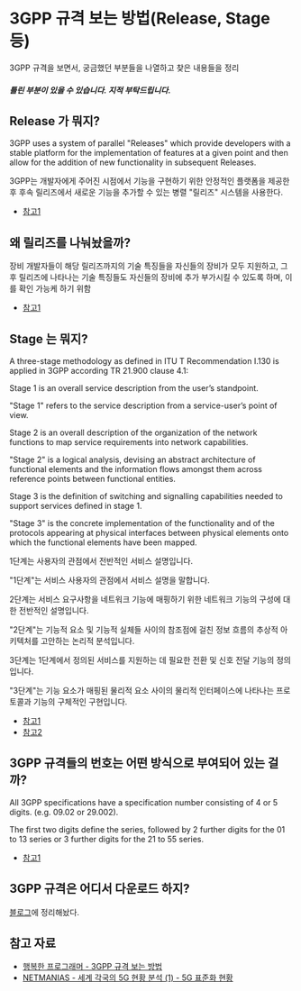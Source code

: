 # 3GPP 규격 보는 방법(Release, Stage 등)

3GPP 규격을 보면서, 궁금했던 부분들을 나열하고 찾은 내용들을 정리

##### _틀린 부분이 있을 수 있습니다. 지적 부탁드립니다._

## Release 가 뭐지?

3GPP uses a system of parallel "Releases" which provide developers with a stable platform for the implementation of features at a given point and then allow for the addition of new functionality in subsequent Releases.

3GPP는 개발자에게 주어진 시점에서 기능을 구현하기 위한 안정적인 플랫폼을 제공한 후 후속 릴리즈에서 새로운 기능을 추가할 수 있는 병렬 "릴리즈" 시스템을 사용한다. 

- [참고1](https://www.3gpp.org/specifications/releases)

## 왜 릴리즈를 나눠놨을까?

장비 개발자들이 해당 릴리즈까지의 기술 특징들을 자신들의 장비가 모두 지원하고, 그 후 릴리즈에 나타나는 기술 특징들도 자신들의 장비에 추가 부가시킬 수 있도록 하며, 이를 확인 가능케 하기 위함

- [참고1](http://www.ktword.co.kr/test/view/view.php?m_temp1=5391)

## Stage 는 뭐지?

A three-stage methodology as defined in ITU T Recommendation I.130 is applied in 3GPP according TR 21.900 clause 4.1:

Stage 1 is an overall service description from the user’s standpoint.

"Stage 1" refers to the service description from a service-user’s point of view.

Stage 2 is an overall description of the organization of the network functions to map service requirements into network capabilities.

"Stage 2" is a logical analysis, devising an abstract architecture of functional elements and the information flows amongst them across reference points between functional entities.

Stage 3 is the definition of switching and signalling capabilities needed to support services defined in stage 1.

"Stage 3" is the concrete implementation of the functionality and of the protocols appearing at physical interfaces between physical elements onto which the functional elements have been mapped.

1단계는 사용자의 관점에서 전반적인 서비스 설명입니다.

"1단계"는 서비스 사용자의 관점에서 서비스 설명을 말합니다.

2단계는 서비스 요구사항을 네트워크 기능에 매핑하기 위한 네트워크 기능의 구성에 대한 전반적인 설명입니다.

"2단계"는 기능적 요소 및 기능적 실체들 사이의 참조점에 걸친 정보 흐름의 추상적 아키텍처를 고안하는 논리적 분석입니다.

3단계는 1단계에서 정의된 서비스를 지원하는 데 필요한 전환 및 신호 전달 기능의 정의입니다.

"3단계"는 기능 요소가 매핑된 물리적 요소 사이의 물리적 인터페이스에 나타나는 프로토콜과 기능의 구체적인 구현입니다.

- [참고1](https://www.3gpp.org/about-3gpp/3gpp-faqs#S13)
- [참고2](https://www.3gpp.org/specifications/releases)

## 3GPP 규격들의 번호는 어떤 방식으로 부여되어 있는 걸까?

All 3GPP specifications have a specification number consisting of 4 or 5 digits. (e.g. 09.02 or 29.002).

The first two digits define the series, followed by 2 further digits for the 01 to 13 series or 3 further digits for the 21 to 55 series.

- [참고1](https://www.3gpp.org/specifications/79-specification-numbering)

## 3GPP 규격은 어디서 다운로드 하지?

[블로그](https://young-cow.tistory.com/39)에 정리해놨다.

## 참고 자료
- [행복한 프로그래머 - 3GPP 규격 보는 방법](https://jhhwang4195.tistory.com/78?category=801532)
- [NETMANIAS - 세계 각국의 5G 현황 분석 (1) - 5G 표준화 현황](https://www.netmanias.com/ko/?m=view&id=reports&no=11502&kw=3gpp)